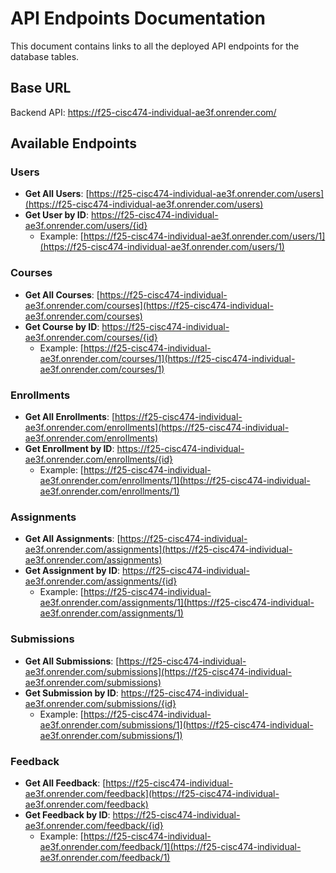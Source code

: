 # API Endpoints Documentation

This document contains links to all the deployed API endpoints for the database tables.

## Base URL
Backend API: https://f25-cisc474-individual-ae3f.onrender.com/

## Available Endpoints

### Users
- **Get All Users**: [https://f25-cisc474-individual-ae3f.onrender.com/users](https://f25-cisc474-individual-ae3f.onrender.com/users)
- **Get User by ID**: https://f25-cisc474-individual-ae3f.onrender.com/users/{id}
  - Example: [https://f25-cisc474-individual-ae3f.onrender.com/users/1](https://f25-cisc474-individual-ae3f.onrender.com/users/1)

### Courses
- **Get All Courses**: [https://f25-cisc474-individual-ae3f.onrender.com/courses](https://f25-cisc474-individual-ae3f.onrender.com/courses)
- **Get Course by ID**: https://f25-cisc474-individual-ae3f.onrender.com/courses/{id}
  - Example: [https://f25-cisc474-individual-ae3f.onrender.com/courses/1](https://f25-cisc474-individual-ae3f.onrender.com/courses/1)

### Enrollments
- **Get All Enrollments**: [https://f25-cisc474-individual-ae3f.onrender.com/enrollments](https://f25-cisc474-individual-ae3f.onrender.com/enrollments)
- **Get Enrollment by ID**: https://f25-cisc474-individual-ae3f.onrender.com/enrollments/{id}
  - Example: [https://f25-cisc474-individual-ae3f.onrender.com/enrollments/1](https://f25-cisc474-individual-ae3f.onrender.com/enrollments/1)

### Assignments
- **Get All Assignments**: [https://f25-cisc474-individual-ae3f.onrender.com/assignments](https://f25-cisc474-individual-ae3f.onrender.com/assignments)
- **Get Assignment by ID**: https://f25-cisc474-individual-ae3f.onrender.com/assignments/{id}
  - Example: [https://f25-cisc474-individual-ae3f.onrender.com/assignments/1](https://f25-cisc474-individual-ae3f.onrender.com/assignments/1)

### Submissions
- **Get All Submissions**: [https://f25-cisc474-individual-ae3f.onrender.com/submissions](https://f25-cisc474-individual-ae3f.onrender.com/submissions)
- **Get Submission by ID**: https://f25-cisc474-individual-ae3f.onrender.com/submissions/{id}
  - Example: [https://f25-cisc474-individual-ae3f.onrender.com/submissions/1](https://f25-cisc474-individual-ae3f.onrender.com/submissions/1)

### Feedback
- **Get All Feedback**: [https://f25-cisc474-individual-ae3f.onrender.com/feedback](https://f25-cisc474-individual-ae3f.onrender.com/feedback)
- **Get Feedback by ID**: https://f25-cisc474-individual-ae3f.onrender.com/feedback/{id}
  - Example: [https://f25-cisc474-individual-ae3f.onrender.com/feedback/1](https://f25-cisc474-individual-ae3f.onrender.com/feedback/1)
